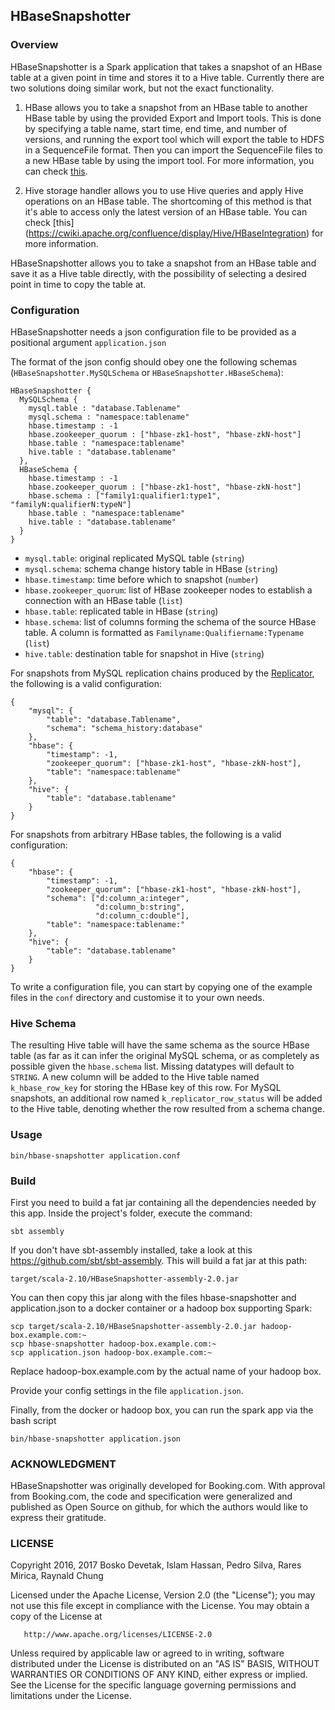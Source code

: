 ## HBaseSnapshotter

### Overview
HBaseSnapshotter is a Spark application that takes a snapshot of an HBase table at a given point in time and stores it to a Hive table. Currently there are two solutions doing similar work, but not the exact functionality.

1. HBase allows you to take a snapshot from an HBase table to another HBase table by using the provided Export and Import tools. This is done by specifying a table name, start time, end time, and number of versions, and running the export tool which will export the table to HDFS in a SequenceFile format. Then you can import the SequenceFile files to a new HBase table by using the import tool. For more information, you can check [this](http://hbase.apache.org/book.html#export).

2. Hive storage handler allows you to use Hive queries and apply Hive operations on an HBase table. The shortcoming of this method is that it's able to access only the latest version of an HBase table. You can check [this] (https://cwiki.apache.org/confluence/display/Hive/HBaseIntegration) for more information.

HBaseSnapshotter allows you to take a snapshot from an HBase table and save it as a Hive table directly, with the possibility of selecting a desired point in time to copy the table at.

### Configuration
HBaseSnapshotter needs a json configuration file to be provided as a positional argument ```application.json```

The format of the json config should obey one the following schemas
(`HBaseSnapshotter.MySQLSchema` or `HBaseSnapshotter.HBaseSchema`):

    HBaseSnapshotter {
      MySQLSchema {
        mysql.table : "database.Tablename"
        mysql.schema : "namespace:tablename"
        hbase.timestamp : -1
        hbase.zookeeper_quorum : ["hbase-zk1-host", "hbase-zkN-host"]
        hbase.table : "namespace:tablename"
        hive.table : "database.tablename"
      },
      HBaseSchema {
        hbase.timestamp : -1
        hbase.zookeeper_quorum : ["hbase-zk1-host", "hbase-zkN-host"]
        hbase.schema : ["family1:qualifier1:type1", "familyN:qualifierN:typeN"]
        hbase.table : "namespace:tablename"
        hive.table : "database.tablename"
      }
    }

  * `mysql.table`: original replicated MySQL table (`string`)
  * `mysql.schema`: schema change history table in HBase (`string`)
  * `hbase.timestamp`: time before which to snapshot (`number`)
  * `hbase.zookeeper_quorum`: list of HBase zookeeper nodes to establish a connection with an HBase table (`list`)
  * `hbase.table`: replicated table in HBase (`string`)
  * `hbase.schema`: list of columns forming the schema of the source HBase table. A column is formatted as `Familyname:Qualifiername:Typename` (`list`)
  * `hive.table`: destination table for snapshot in Hive (`string`)

For snapshots from MySQL replication chains produced by the [Replicator](https://github.com/mysql-time-machine/replicator), the following is a valid configuration:

    {
        "mysql": {
            "table": "database.Tablename",
            "schema": "schema_history:database"
        },
        "hbase": {
            "timestamp": -1,
            "zookeeper_quorum": ["hbase-zk1-host", "hbase-zkN-host"],
            "table": "namespace:tablename"
        },
        "hive": {
            "table": "database.tablename"
        }
    }

For snapshots from arbitrary HBase tables, the following is a valid configuration:

    {
        "hbase": {
            "timestamp": -1,
            "zookeeper_quorum": ["hbase-zk1-host", "hbase-zkN-host"],
            "schema": ["d:column_a:integer",
                       "d:column_b:string",
                       "d:column_c:double"],
            "table": "namespace:tablename:"
        },
        "hive": {
            "table": "database.tablename"
        }
    }

To write a configuration file, you can start by copying one of the
example files in the `conf` directory and customise it to your own
needs.

### Hive Schema
The resulting Hive table will have the same schema as the source HBase
table (as far as it can infer the original MySQL schema, or as
completely as possible given the `hbase.schema` list. Missing
datatypes will default to `STRING`.  A new column will be added to the
Hive table named `k_hbase_row_key` for storing the HBase key of this
row. For MySQL snapshots, an additional row named
`k_replicator_row_status` will be added to the Hive table, denoting
whether the row resulted from a schema change.

### Usage

    bin/hbase-snapshotter application.conf

### Build
First you need to build a fat jar containing all the dependencies needed by this app. Inside the project's folder, execute the command:

    sbt assembly

If you don't have sbt-assembly installed, take a look at this https://github.com/sbt/sbt-assembly. This will build a fat jar at this path:

    target/scala-2.10/HBaseSnapshotter-assembly-2.0.jar

You can then copy this jar along with the files hbase-snapshotter and application.json to a docker container or a hadoop box supporting Spark:

    scp target/scala-2.10/HBaseSnapshotter-assembly-2.0.jar hadoop-box.example.com:~
    scp hbase-snapshotter hadoop-box.example.com:~
    scp application.json hadoop-box.example.com:~

Replace hadoop-box.example.com by the actual name of your hadoop box.

Provide your config settings in the file `application.json`.

Finally, from the docker or hadoop box, you can run the spark app via the bash script

    bin/hbase-snapshotter application.json


### ACKNOWLEDGMENT

HBaseSnapshotter was originally developed for Booking.com. With
approval from Booking.com, the code and specification were generalized
and published as Open Source on github, for which the authors would
like to express their gratitude.

### LICENSE

   Copyright 2016, 2017 Bosko Devetak, Islam Hassan, Pedro Silva, Rares Mirica, Raynald Chung

   Licensed under the Apache License, Version 2.0 (the "License");
   you may not use this file except in compliance with the License.
   You may obtain a copy of the License at

       http://www.apache.org/licenses/LICENSE-2.0

   Unless required by applicable law or agreed to in writing, software
   distributed under the License is distributed on an "AS IS" BASIS,
   WITHOUT WARRANTIES OR CONDITIONS OF ANY KIND, either express or implied.
   See the License for the specific language governing permissions and
   limitations under the License.
